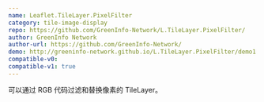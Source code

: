 ```yaml
---
name: Leaflet.TileLayer.PixelFilter
category: tile-image-display
repo: https://github.com/GreenInfo-Network/L.TileLayer.PixelFilter/
author: GreenInfo Network
author-url: https://github.com/GreenInfo-Network/
demo: http://greeninfo-network.github.io/L.TileLayer.PixelFilter/demo1.html
compatible-v0:
compatible-v1: true
---
```


可以通过 RGB 代码过滤和替换像素的 TileLayer。

